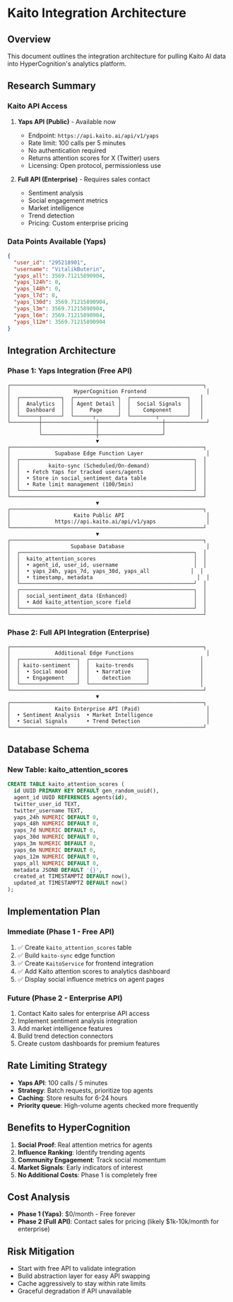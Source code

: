 # Kaito Integration Architecture

## Overview
This document outlines the integration architecture for pulling Kaito AI data into HyperCognition's analytics platform.

## Research Summary

### Kaito API Access
1. **Yaps API (Public)** - Available now
   - Endpoint: `https://api.kaito.ai/api/v1/yaps`
   - Rate limit: 100 calls per 5 minutes
   - No authentication required
   - Returns attention scores for X (Twitter) users
   - Licensing: Open protocol, permissionless use

2. **Full API (Enterprise)** - Requires sales contact
   - Sentiment analysis
   - Social engagement metrics
   - Market intelligence
   - Trend detection
   - Pricing: Custom enterprise pricing

### Data Points Available (Yaps)
```json
{
  "user_id": "295218901",
  "username": "VitalikButerin",
  "yaps_all": 3569.71215890904,
  "yaps_l24h": 0,
  "yaps_l48h": 0,
  "yaps_l7d": 0,
  "yaps_l30d": 3569.71215890904,
  "yaps_l3m": 3569.71215890904,
  "yaps_l6m": 3569.71215890904,
  "yaps_l12m": 3569.71215890904
}
```

## Integration Architecture

### Phase 1: Yaps Integration (Free API)
```
┌─────────────────────────────────────────────────────────────┐
│                    HyperCognition Frontend                   │
│  ┌─────────────┐  ┌──────────────┐  ┌──────────────────┐   │
│  │  Analytics  │  │ Agent Detail │  │  Social Signals  │   │
│  │  Dashboard  │  │     Page     │  │    Component     │   │
│  └──────┬──────┘  └──────┬───────┘  └────────┬─────────┘   │
└─────────┼─────────────────┼────────────────────┼─────────────┘
          │                 │                    │
          └─────────────────┼────────────────────┘
                            ▼
┌─────────────────────────────────────────────────────────────┐
│              Supabase Edge Function Layer                    │
│  ┌───────────────────────────────────────────────────────┐  │
│  │         kaito-sync (Scheduled/On-demand)              │  │
│  │  • Fetch Yaps for tracked users/agents                │  │
│  │  • Store in social_sentiment_data table               │  │
│  │  • Rate limit management (100/5min)                   │  │
│  └───────────────────────────────────────────────────────┘  │
└─────────────────────────────────────────────────────────────┘
                            ▼
┌─────────────────────────────────────────────────────────────┐
│                    Kaito Public API                          │
│              https://api.kaito.ai/api/v1/yaps                │
└─────────────────────────────────────────────────────────────┘
                            ▼
┌─────────────────────────────────────────────────────────────┐
│                   Supabase Database                          │
│  ┌───────────────────────────────────────────────────────┐  │
│  │  kaito_attention_scores                               │  │
│  │  • agent_id, user_id, username                        │  │
│  │  • yaps_24h, yaps_7d, yaps_30d, yaps_all             │  │
│  │  • timestamp, metadata                                 │  │
│  └───────────────────────────────────────────────────────┘  │
│  ┌───────────────────────────────────────────────────────┐  │
│  │  social_sentiment_data (Enhanced)                     │  │
│  │  • Add kaito_attention_score field                    │  │
│  └───────────────────────────────────────────────────────┘  │
└─────────────────────────────────────────────────────────────┘
```

### Phase 2: Full API Integration (Enterprise)
```
┌─────────────────────────────────────────────────────────────┐
│              Additional Edge Functions                       │
│  ┌──────────────────┐  ┌──────────────────┐                │
│  │ kaito-sentiment  │  │  kaito-trends    │                │
│  │  • Social mood   │  │  • Narrative     │                │
│  │  • Engagement    │  │    detection     │                │
│  └──────────────────┘  └──────────────────┘                │
└─────────────────────────────────────────────────────────────┘
                            ▼
┌─────────────────────────────────────────────────────────────┐
│              Kaito Enterprise API (Paid)                     │
│  • Sentiment Analysis  • Market Intelligence                 │
│  • Social Signals      • Trend Detection                     │
└─────────────────────────────────────────────────────────────┘
```

## Database Schema

### New Table: kaito_attention_scores
```sql
CREATE TABLE kaito_attention_scores (
  id UUID PRIMARY KEY DEFAULT gen_random_uuid(),
  agent_id UUID REFERENCES agents(id),
  twitter_user_id TEXT,
  twitter_username TEXT,
  yaps_24h NUMERIC DEFAULT 0,
  yaps_48h NUMERIC DEFAULT 0,
  yaps_7d NUMERIC DEFAULT 0,
  yaps_30d NUMERIC DEFAULT 0,
  yaps_3m NUMERIC DEFAULT 0,
  yaps_6m NUMERIC DEFAULT 0,
  yaps_12m NUMERIC DEFAULT 0,
  yaps_all NUMERIC DEFAULT 0,
  metadata JSONB DEFAULT '{}',
  created_at TIMESTAMPTZ DEFAULT now(),
  updated_at TIMESTAMPTZ DEFAULT now()
);
```

## Implementation Plan

### Immediate (Phase 1 - Free API)
1. ✅ Create `kaito_attention_scores` table
2. ✅ Build `kaito-sync` edge function
3. ✅ Create `KaitoService` for frontend integration
4. ✅ Add Kaito attention scores to analytics dashboard
5. ✅ Display social influence metrics on agent pages

### Future (Phase 2 - Enterprise API)
1. Contact Kaito sales for enterprise API access
2. Implement sentiment analysis integration
3. Add market intelligence features
4. Build trend detection connectors
5. Create custom dashboards for premium features

## Rate Limiting Strategy
- **Yaps API**: 100 calls / 5 minutes
- **Strategy**: Batch requests, prioritize top agents
- **Caching**: Store results for 6-24 hours
- **Priority queue**: High-volume agents checked more frequently

## Benefits to HyperCognition
1. **Social Proof**: Real attention metrics for agents
2. **Influence Ranking**: Identify trending agents
3. **Community Engagement**: Track social momentum
4. **Market Signals**: Early indicators of interest
5. **No Additional Costs**: Phase 1 is completely free

## Cost Analysis
- **Phase 1 (Yaps)**: $0/month - Free forever
- **Phase 2 (Full API)**: Contact sales for pricing (likely $1k-10k/month for enterprise)

## Risk Mitigation
- Start with free API to validate integration
- Build abstraction layer for easy API swapping
- Cache aggressively to stay within rate limits
- Graceful degradation if API unavailable
